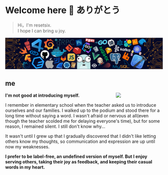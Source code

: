# Welcome here 👋 ありがとう

> Hi，I'm resetsix.  
> I hope I can bring u joy.

![](./icons/header.png)


## me

<img align="right" width="150" src="https://media4.giphy.com/media/ES4Vcv8zWfIt2/200w.webp?cid=ecf05e47jlkwo438tpoebbmojuqakxv9rajqje2jax1u66oy&rid=200w.webp&ct=g" />


**I'm not good at introducing myself.**

I remember in elementary school when the teacher asked us to introduce ourselves and our families. I walked up to the podium and stood there for a long time without saying a word. I wasn't afraid or nervous at all(even though the teacher scolded me for delaying everyone's time), but for some reason, I remained silent. I still don't know why...

It wasn't until I grew up that I gradually discovered that I didn't like letting others know my thoughts, so communication and expression are up until now my weaknesses.

**I prefer to be label-free, an undefined version of myself. But I enjoy serving others, taking their joy as feedback, and keeping their casual words in my heart.**

<!-- v0.0.2

**Front-end developer, lifelong learner...**

**After starting work, I've gained some new perspectives and a sense of numbness. I've let go of any expectations and have come to cherish memories even more.**

**I am deeply grateful to those who have patiently taught me.**


v0.0.1

**Currently a ~~about to graduate~~ graduated computer ~~student~~ bricklayer, likes cats and Joker Xue.**

**If u like them too, then congratulations we have the same interests.**

**Passionate about programming and computer technology and eager to become a senior software engineer!**

**Why choose programming? for me，Coding is interest and life; desire: superior technology and warmth.**

**I was fortunate enough to go to the Joker Xue's Lanzhou concert.**

**I am grateful to everyone around me who has helped me.** -->
